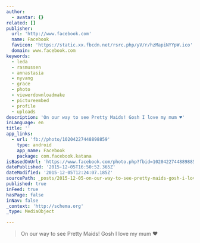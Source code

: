 ```yaml
---
author:
  - avatar: {}
related: []
publisher:
  url: 'http://www.facebook.com'
  name: Facebook
  favicon: 'https://static.xx.fbcdn.net/rsrc.php/yV/r/hzMapiNYYpW.ico'
  domain: www.facebook.com
keywords:
  - leda
  - rasmussen
  - annastasia
  - nyvang
  - grace
  - photo
  - viewerdownloadmake
  - pictureembed
  - profile
  - uploads
description: 'On our way to see Pretty Maids! Gosh I love my mum ♥'
inLanguage: en
title: ''
app_links:
  - url: 'fb://photo/10204227448898859'
    type: android
    app_name: Facebook
    package: com.facebook.katana
isBasedOnUrl: 'https://www.facebook.com/photo.php?fbid=10204227448898859&set=t.100003272439700&type=3&src=https%3A%2F%2Fscontent-arn2-1.xx.fbcdn.net%2Fhphotos-ash2%2Ft31.0-8%2F10683578_10204227448898859_3681679520201921721_o.jpg&smallsrc=https%3A%2F%2Fscontent-arn2-1.xx.fbcdn.net%2Fhphotos-xpa1%2Fv%2Ft1.0-9%2F1526760_10204227448898859_3681679520201921721_n.jpg%3Foh%3D3198714ef7ff994585359495dc6b888e%26oe%3D56DA18D6&size=1280%2C960'
datePublished: '2015-12-05T16:50:52.365Z'
dateModified: '2015-12-05T12:24:07.185Z'
sourcePath: _posts/2015-12-05-on-our-way-to-see-pretty-maids-gosh-i-love-my-mum-love.md
published: true
inFeed: true
hasPage: false
inNav: false
_context: 'http://schema.org'
_type: MediaObject

---
```

> On our way to see Pretty Maids&excl; Gosh I love my mum ♥